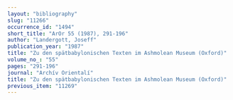 ```yaml
---
layout: "bibliography"
slug: "11266"
occurrence_id: "1494"
short_title: "ArOr 55 (1987), 291-196"
author: "Landergott, Joseff"
publication_year: "1987"
title: "Zu den spätbabylonischen Texten im Ashmolean Museum (Oxford)"
volume_no_: "55"
pages: "291-196"
journal: "Archív Orientalí"
title: "Zu den spätbabylonischen Texten im Ashmolean Museum (Oxford)"
previous_item: "11269"
---
```

